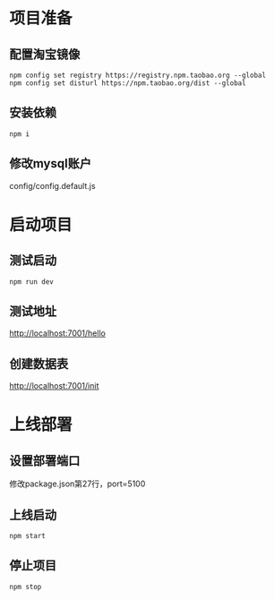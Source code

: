 # 项目准备

## 配置淘宝镜像

```shell
npm config set registry https://registry.npm.taobao.org --global
npm config set disturl https://npm.taobao.org/dist --global
```

## 安装依赖

```shell
npm i
```

## 修改mysql账户

config/config.default.js


# 启动项目

## 测试启动

```shell
npm run dev
```

## 测试地址

[http://localhost:7001/hello](http://localhost:7001/hello)

## 创建数据表

[http://localhost:7001/init](http://localhost:7001/init)

# 上线部署

## 设置部署端口

修改package.json第27行，port=5100

## 上线启动

```shell
npm start
```

## 停止项目

```shell
npm stop
```

